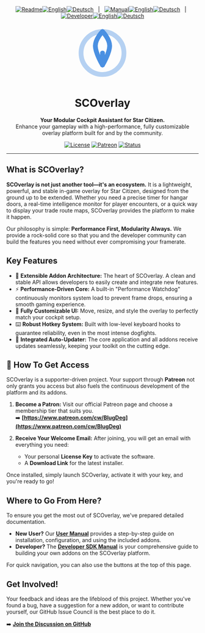 <p align="center">
  <!-- Readme Links -->
  <a href="README.md"><img src="https://img.shields.io/badge/Readme-007bff?style=for-the-badge" alt="Readme"></a><!--
  --><a href="README.md"><img src="https://img.shields.io/badge/EN-007bff?style=for-the-badge" alt="English"></a><!--
  --><a href="README.de.md"><img src="https://img.shields.io/badge/DE-ff6f00?style=for-the-badge" alt="Deutsch"></a>
  &nbsp;&nbsp;|&nbsp;&nbsp;
  <!-- Manual Links -->
  <a href="MANUAL.md"><img src="https://img.shields.io/badge/Manual-555?style=for-the-badge" alt="Manual"></a><!--
  --><a href="MANUAL.md"><img src="https://img.shields.io/badge/EN-555?style=for-the-badge" alt="English"></a><!--
  --><a href="MANUAL.de.md"><img src="https://img.shields.io/badge/DE-555?style=for-the-badge" alt="Deutsch"></a>
  &nbsp;&nbsp;|&nbsp;&nbsp;
  <!-- Developer/SDK Links -->
  <a href="SDK_MANUAL.md"><img src="https://img.shields.io/badge/Developer-555?style=for-the-badge" alt="Developer"></a><!--
  --><a href="SDK_MANUAL.md"><img src="https://img.shields.io/badge/EN-555?style=for-the-badge" alt="English"></a><!--
  --><a href="SDK_MANUAL.de.md"><img src="https://img.shields.io/badge/DE-555?style=for-the-badge" alt="Deutsch"></a>
</p>

<!-- Header: Logo, Title, and Tagline -->
<p align="center">
  <svg width="150" height="150" viewBox="0 0 24 24" fill="none" xmlns="http://www.w3.org/2000/svg">
    <path d="M12 21C16.9706 21 21 16.9706 21 12C21 7.02944 16.9706 3 12 3C7.02944 3 3 7.02944 3 12C3 16.9706 7.02944 21 12 21Z" stroke="#4a90e2" stroke-width="2" stroke-linecap="round" stroke-linejoin="round" opacity="0.4"/>
    <path d="M12 17V12" stroke="#4a90e2" stroke-width="2" stroke-linecap="round" stroke-linejoin="round"/>
    <path d="M12 3C12 3 15 6 15 9C15 12 12 17 12 17" stroke="#4a90e2" stroke-width="2" stroke-linecap="round" stroke-linejoin="round"/>
    <path d="M12 3C12 3 9 6 9 9C9 12 12 17 12 17" stroke="#4a90e2" stroke-width="2" stroke-linecap="round" stroke-linejoin="round"/>
  </svg>
</p>

<h1 align="center">SCOverlay</h1>

<p align="center">
  <strong>Your Modular Cockpit Assistant for Star Citizen.</strong>
  <br>
  Enhance your gameplay with a high-performance, fully customizable overlay platform built for and by the community.
</p>

<!-- Badges -->
<p align="center">
  <a href="https://github.com/BlugDeg/SCOverlay-Updates/blob/main/LICENSE"><img src="https://img.shields.io/github/license/BlugDeg/SCOverlay-Updates" alt="License"></a>
  <a href="https://www.patreon.com/cw/BlugDeg"><img src="https://img.shields.io/badge/Patreon-Support%20Us-orange" alt="Patreon"></a>
  <a href="https://github.com/BlugDeg/SCOverlay-Updates/issues"><img src="https://img.shields.io/badge/Issue%20Council-Active-brightgreen" alt="Status"></a>
</p>

---

## What is SCOverlay?

**SCOverlay is not just another tool—it's an ecosystem.** It is a lightweight, powerful, and stable in-game overlay for Star Citizen, designed from the ground up to be extended. Whether you need a precise timer for hangar doors, a real-time intelligence monitor for player encounters, or a quick way to display your trade route maps, SCOverlay provides the platform to make it happen.

Our philosophy is simple: **Performance First, Modularity Always.** We provide a rock-solid core so that you and the developer community can build the features you need without ever compromising your framerate.

## Key Features

-   🚀 **Extensible Addon Architecture:** The heart of SCOverlay. A clean and stable API allows developers to easily create and integrate new features.
-   ⚡ **Performance-Driven Core:** A built-in "Performance Watchdog" continuously monitors system load to prevent frame drops, ensuring a smooth gaming experience.
-   🎨 **Fully Customizable UI:** Move, resize, and style the overlay to perfectly match your cockpit setup.
-   ⌨️ **Robust Hotkey System:** Built with low-level keyboard hooks to guarantee reliability, even in the most intense dogfights.
-   🔄 **Integrated Auto-Updater:** The core application and all addons receive updates seamlessly, keeping your toolkit on the cutting edge.

## 🔑 How To Get Access

SCOverlay is a supporter-driven project. Your support through **Patreon** not only grants you access but also fuels the continuous development of the platform and its addons.

1.  **Become a Patron:** Visit our official Patreon page and choose a membership tier that suits you.
    <br>➡️ **[https://www.patreon.com/cw/BlugDeg](https://www.patreon.com/cw/BlugDeg)**

2.  **Receive Your Welcome Email:** After joining, you will get an email with everything you need:
    *   Your personal **License Key** to activate the software.
    *   A **Download Link** for the latest installer.

Once installed, simply launch SCOverlay, activate it with your key, and you're ready to go!

## Where to Go From Here?

To ensure you get the most out of SCOverlay, we've prepared detailed documentation.

-   **New User?** Our **[User Manual](docs/MANUAL.md)** provides a step-by-step guide on installation, configuration, and using the included addons.
-   **Developer?** The **[Developer SDK Manual](docs/SDK_MANUAL.md)** is your comprehensive guide to building your own addons on the SCOverlay platform.

For quick navigation, you can also use the buttons at the top of this page.

## Get Involved!

Your feedback and ideas are the lifeblood of this project. Whether you've found a bug, have a suggestion for a new addon, or want to contribute yourself, our GitHub Issue Council is the best place to do it.

➡️ **[Join the Discussion on GitHub](https://github.com/BlugDeg/SCOverlay-Updates/issues)**

